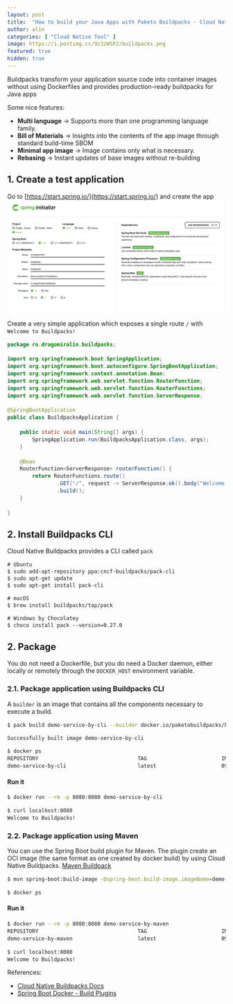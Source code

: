 ```yaml
---
layout: post
title:  "How to build your Java Apps with Paketo Buildpacks - Cloud Native Tool #001"
author: alin
categories: [ "Cloud Native Tool" ]
image: https://i.postimg.cc/9z3zWSP2/buildpacks.png
featured: true
hidden: true
---
```


Buildpacks transform your application source code into container images without using Dockerfiles and provides production-ready buildpacks for Java apps

Some nice features:
- **Multi language** -> Supports more than one programming language family.
- **Bill of Materials** -> Insights into the contents of the app image through standard build-time SBOM
- **Minimal app image** -> Image contains only what is necessary.
- **Rebasing** -> Instant updates of base images without re-building


## 1. Create a test application
Go to [https://start.spring.io/](https://start.spring.io/) and create the app
![App](/assets/images/create-app.png)

Create a very simple application which exposes a single route `/` with `Welcome to Buildpacks!`
```java
package ro.dragomiralin.buildpacks;

import org.springframework.boot.SpringApplication;
import org.springframework.boot.autoconfigure.SpringBootApplication;
import org.springframework.context.annotation.Bean;
import org.springframework.web.servlet.function.RouterFunction;
import org.springframework.web.servlet.function.RouterFunctions;
import org.springframework.web.servlet.function.ServerResponse;

@SpringBootApplication
public class BuildpacksApplication {

	public static void main(String[] args) {
		SpringApplication.run(BuildpacksApplication.class, args);
	}

	@Bean
	RouterFunction<ServerResponse> routerFunction() {
		return RouterFunctions.route()
				.GET("/", request -> ServerResponse.ok().body("Welcome to Buildpacks!"))
				.build();
	}

}
```

## 2. Install Buildpacks CLI
Cloud Native Buildpacks provides a CLI called `pack`
```shell
# Ubuntu
$ sudo add-apt-repository ppa:cncf-buildpacks/pack-cli
$ sudo apt-get update
$ sudo apt-get install pack-cli
```
```shell
# macOS
$ brew install buildpacks/tap/pack
```
```shell
# Windows by Chocolatey
$ choco install pack --version=0.27.0
```

## 2. Package
You do not need a Dockerfile, but you do need a Docker daemon, either locally or remotely through the `DOCKER_HOST` environment variable.

### 2.1. Package application using Buildpacks CLI
A `builder` is an image that contains all the components necessary to execute a build. 

```bash
$ pack build demo-service-by-cli --builder docker.io/paketobuildpacks/builder:base --env BP_JVM_VERSION=17
```
```
Successfully built image demo-service-by-cli
```

```bash
$ docker ps
REPOSITORY                                TAG                        IMAGE ID       CREATED         SIZE
demo-service-by-cli                       latest                     0975feeb2a14   42 years ago    276MB
```
#### Run it
```bash
$ docker run --rm -p 8080:8080 demo-service-by-cli
```
```bash
$ curl localhost:8080
Welcome to Buildpacks!
```

### 2.2. Package application using Maven
You can use the Spring Boot build plugin for Maven. The plugin create an OCI image (the same format as one created by docker build) by using Cloud Native Buildpacks. [Maven Buildpack](https://github.com/paketo-buildpacks/maven)

```bash
$ mvn spring-boot:build-image -Dspring-boot.build-image.imageName=demo-service-by-maven
```
```bash
$ docker ps
```

#### Run it
```bash
$ docker run --rm -p 8080:8080 demo-service-by-maven
REPOSITORY                                TAG                        IMAGE ID       CREATED         SIZE
demo-service-by-maven                     latest                     0975feeb2a14   42 years ago    276MB
```
```bash
$ curl localhost:8080
Welcome to Buildpacks!
```

References:
- [Cloud Native Buildpacks Docs](https://buildpacks.io/docs)
- [Spring Boot Docker - Build Plugins](https://spring.io/guides/topicals/spring-boot-docker/)






